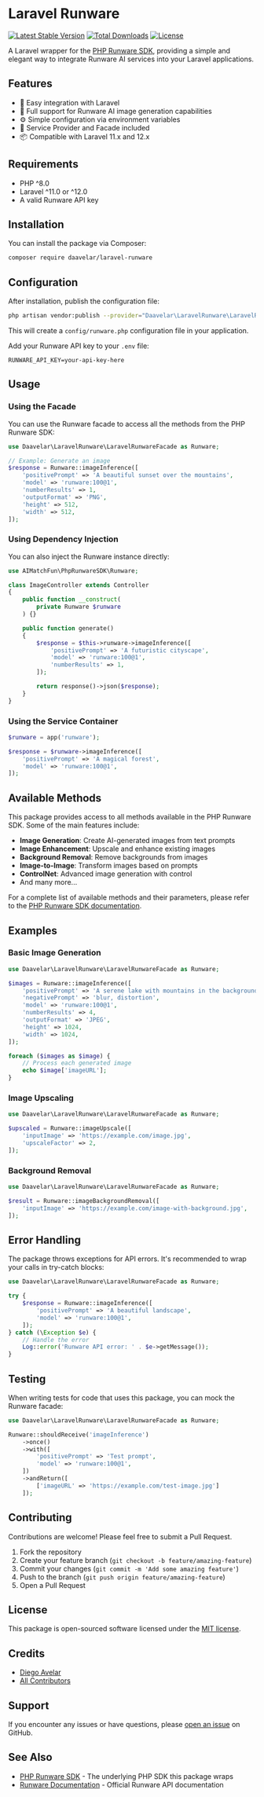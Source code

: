 # Laravel Runware

[![Latest Stable Version](https://poser.pugx.org/daavelar/laravel-runware/v/stable)](https://packagist.org/packages/daavelar/laravel-runware)
[![Total Downloads](https://poser.pugx.org/daavelar/laravel-runware/downloads)](https://packagist.org/packages/daavelar/laravel-runware)
[![License](https://poser.pugx.org/daavelar/laravel-runware/license)](https://packagist.org/packages/daavelar/laravel-runware)

A Laravel wrapper for the [PHP Runware SDK](https://github.com/aimatchfun/php-runware-sdk), providing a simple and elegant way to integrate Runware AI services into your Laravel applications.

## Features

- 🚀 Easy integration with Laravel
- 🎨 Full support for Runware AI image generation capabilities
- ⚙️ Simple configuration via environment variables
- 🔧 Service Provider and Facade included
- 📦 Compatible with Laravel 11.x and 12.x

## Requirements

- PHP ^8.0
- Laravel ^11.0 or ^12.0
- A valid Runware API key

## Installation

You can install the package via Composer:

```bash
composer require daavelar/laravel-runware
```

## Configuration

After installation, publish the configuration file:

```bash
php artisan vendor:publish --provider="Daavelar\LaravelRunware\LaravelRunwareServiceProvider"
```

This will create a `config/runware.php` configuration file in your application.

Add your Runware API key to your `.env` file:

```env
RUNWARE_API_KEY=your-api-key-here
```

## Usage

### Using the Facade

You can use the Runware facade to access all the methods from the PHP Runware SDK:

```php
use Daavelar\LaravelRunware\LaravelRunwareFacade as Runware;

// Example: Generate an image
$response = Runware::imageInference([
    'positivePrompt' => 'A beautiful sunset over the mountains',
    'model' => 'runware:100@1',
    'numberResults' => 1,
    'outputFormat' => 'PNG',
    'height' => 512,
    'width' => 512,
]);
```

### Using Dependency Injection

You can also inject the Runware instance directly:

```php
use AIMatchFun\PhpRunwareSDK\Runware;

class ImageController extends Controller
{
    public function __construct(
        private Runware $runware
    ) {}

    public function generate()
    {
        $response = $this->runware->imageInference([
            'positivePrompt' => 'A futuristic cityscape',
            'model' => 'runware:100@1',
            'numberResults' => 1,
        ]);

        return response()->json($response);
    }
}
```

### Using the Service Container

```php
$runware = app('runware');

$response = $runware->imageInference([
    'positivePrompt' => 'A magical forest',
    'model' => 'runware:100@1',
]);
```

## Available Methods

This package provides access to all methods available in the PHP Runware SDK. Some of the main features include:

- **Image Generation**: Create AI-generated images from text prompts
- **Image Enhancement**: Upscale and enhance existing images
- **Background Removal**: Remove backgrounds from images
- **Image-to-Image**: Transform images based on prompts
- **ControlNet**: Advanced image generation with control
- And many more...

For a complete list of available methods and their parameters, please refer to the [PHP Runware SDK documentation](https://github.com/aimatchfun/php-runware-sdk).

## Examples

### Basic Image Generation

```php
use Daavelar\LaravelRunware\LaravelRunwareFacade as Runware;

$images = Runware::imageInference([
    'positivePrompt' => 'A serene lake with mountains in the background',
    'negativePrompt' => 'blur, distortion',
    'model' => 'runware:100@1',
    'numberResults' => 4,
    'outputFormat' => 'JPEG',
    'height' => 1024,
    'width' => 1024,
]);

foreach ($images as $image) {
    // Process each generated image
    echo $image['imageURL'];
}
```

### Image Upscaling

```php
use Daavelar\LaravelRunware\LaravelRunwareFacade as Runware;

$upscaled = Runware::imageUpscale([
    'inputImage' => 'https://example.com/image.jpg',
    'upscaleFactor' => 2,
]);
```

### Background Removal

```php
use Daavelar\LaravelRunware\LaravelRunwareFacade as Runware;

$result = Runware::imageBackgroundRemoval([
    'inputImage' => 'https://example.com/image-with-background.jpg',
]);
```

## Error Handling

The package throws exceptions for API errors. It's recommended to wrap your calls in try-catch blocks:

```php
use Daavelar\LaravelRunware\LaravelRunwareFacade as Runware;

try {
    $response = Runware::imageInference([
        'positivePrompt' => 'A beautiful landscape',
        'model' => 'runware:100@1',
    ]);
} catch (\Exception $e) {
    // Handle the error
    Log::error('Runware API error: ' . $e->getMessage());
}
```

## Testing

When writing tests for code that uses this package, you can mock the Runware facade:

```php
use Daavelar\LaravelRunware\LaravelRunwareFacade as Runware;

Runware::shouldReceive('imageInference')
    ->once()
    ->with([
        'positivePrompt' => 'Test prompt',
        'model' => 'runware:100@1',
    ])
    ->andReturn([
        ['imageURL' => 'https://example.com/test-image.jpg']
    ]);
```

## Contributing

Contributions are welcome! Please feel free to submit a Pull Request.

1. Fork the repository
2. Create your feature branch (`git checkout -b feature/amazing-feature`)
3. Commit your changes (`git commit -m 'Add some amazing feature'`)
4. Push to the branch (`git push origin feature/amazing-feature`)
5. Open a Pull Request

## License

This package is open-sourced software licensed under the [MIT license](LICENSE).

## Credits

- [Diego Avelar](https://github.com/daavelar)
- [All Contributors](../../contributors)

## Support

If you encounter any issues or have questions, please [open an issue](https://github.com/daavelar/laravel-runware/issues) on GitHub.

## See Also

- [PHP Runware SDK](https://github.com/aimatchfun/php-runware-sdk) - The underlying PHP SDK this package wraps
- [Runware Documentation](https://docs.runware.ai/) - Official Runware API documentation
